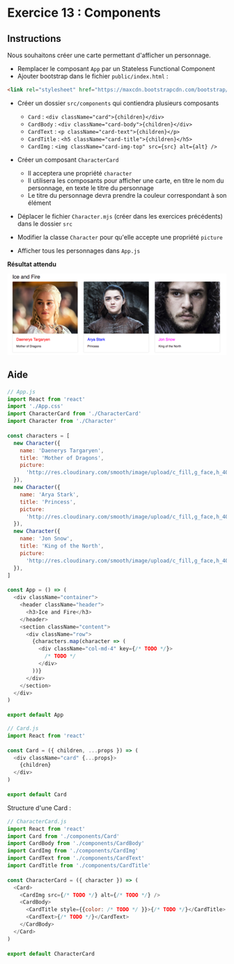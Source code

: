 # Exercice 13 : Components

## Instructions

Nous souhaitons créer une carte permettant d'afficher un personnage.

* Remplacer le composant `App` par un Stateless Functional Component
* Ajouter bootstrap dans le fichier `public/index.html` :

```html
<link rel="stylesheet" href="https://maxcdn.bootstrapcdn.com/bootstrap/4.0.0/css/bootstrap.min.css">
```

* Créer un dossier `src/components` qui contiendra plusieurs composants

  * `Card` : `<div className="card">{children}</div>`
  * `CardBody` : `<div className="card-body">{children}</div>`
  * `CardText` : `<p className="card-text">{children}</p>`
  * `CardTitle` : `<h5 className="card-title">{children}</h5>`
  * `CardImg` : `<img className="card-img-top" src={src} alt={alt} />`

* Créer un composant `CharacterCard`

  * Il acceptera une propriété `character`
  * Il utilisera les composants pour afficher une carte, en titre le nom du personnage, en texte le titre du personnage
  * Le titre du personnage devra prendre la couleur correspondant à son élément

* Déplacer le fichier `Character.mjs` (créer dans les exercices précédents) dans le dossier `src`
* Modifier la classe `Character` pour qu'elle accepte une propriété `picture`
* Afficher tous les personnages dans `App.js`

**Résultat attendu**

![Projet dans le navigateur](ex-13-result.png)

## Aide

```js
// App.js
import React from 'react'
import './App.css'
import CharacterCard from './CharacterCard'
import Character from './Character'

const characters = [
  new Character({
    name: 'Daenerys Targaryen',
    title: 'Mother of Dragons',
    picture:
      'http://res.cloudinary.com/smooth/image/upload/c_fill,g_face,h_400,w_500,dpr_2/v1500972396/training_react_daenerys_targaryen.png',
  }),
  new Character({
    name: 'Arya Stark',
    title: 'Princess',
    picture:
      'http://res.cloudinary.com/smooth/image/upload/c_fill,g_face,h_400,w_500,dpr_2/v1500972396/training_react_arya_stark.png',
  }),
  new Character({
    name: 'Jon Snow',
    title: 'King of the North',
    picture:
      'http://res.cloudinary.com/smooth/image/upload/c_fill,g_face,h_400,w_500,dpr_2/v1500972396/training_react_jon_snow.png',
  }),
]

const App = () => (
  <div className="container">
    <header className="header">
      <h3>Ice and Fire</h3>
    </header>
    <section className="content">
      <div className="row">
        {characters.map(character => (
          <div className="col-md-4" key={/* TODO */}>
            /* TODO */
          </div>
        ))}
      </div>
    </section>
  </div>
)

export default App
```

```js
// Card.js
import React from 'react'

const Card = ({ children, ...props }) => (
  <div className="card" {...props}>
    {children}
  </div>
)

export default Card
```

Structure d'une Card :

```js
// CharacterCard.js
import React from 'react'
import Card from './components/Card'
import CardBody from './components/CardBody'
import CardImg from './components/CardImg'
import CardText from './components/CardText'
import CardTitle from './components/CardTitle'

const CharacterCard = ({ character }) => (
  <Card>
    <CardImg src={/* TODO */} alt={/* TODO */} />
    <CardBody>
      <CardTitle style={{color: /* TODO */ }}>{/* TODO */}</CardTitle>
      <CardText>{/* TODO */}</CardText>
    </CardBody>
  </Card>
)

export default CharacterCard
```
